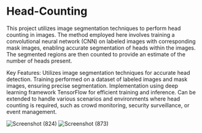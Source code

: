 # Head-Counting
This project utilizes image segmentation techniques to perform head counting in images. The method employed here involves training a convolutional neural network (CNN) on labeled images with corresponding mask images, enabling accurate segmentation of heads within the images. The segmented regions are then counted to provide an estimate of the number of heads present.

Key Features:
Utilizes  image segmentation techniques for accurate head detection.
Training performed on a dataset of labeled images and mask images, ensuring precise segmentation.
Implementation using deep learning framework TensorFlow for efficient training and inference.
Can be extended to handle various scenarios and environments where head counting is required, such as crowd monitoring, security surveillance, or event management.

![Screenshot (824)](https://github.com/Mesheswarage/Head-Counting/assets/97176530/b050d7ff-9c0f-4018-901f-a76d34b09d59)
![Screenshot (873)](https://github.com/Mesheswarage/Head-Counting/assets/97176530/43ef3fda-11bb-494e-8423-168114f95d19)
